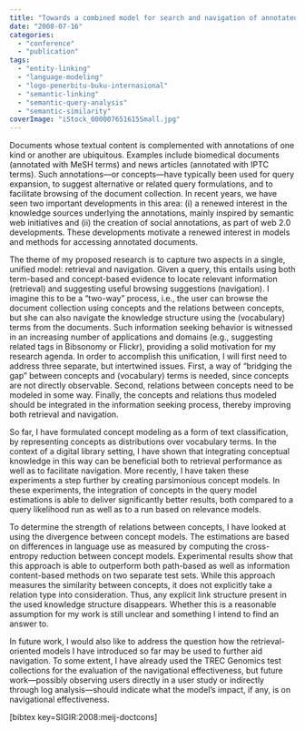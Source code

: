 ```yaml
---
title: "Towards a combined model for search and navigation of annotated documents"
date: "2008-07-16"
categories: 
  - "conference"
  - "publication"
tags: 
  - "entity-linking"
  - "language-modeling"
  - "logo-penerbitu-buku-internasional"
  - "semantic-linking"
  - "semantic-query-analysis"
  - "semantic-similarity"
coverImage: "iStock_000007651615Small.jpg"
---
```


Documents whose textual content is complemented with annotations of one kind or another are ubiquitous. Examples include biomedical documents (annotated with MeSH terms) and news articles (annotated with IPTC terms). Such annotations—or concepts—have typically been used for query expansion, to suggest alternative or related query formulations, and to facilitate browsing of the document collection. In recent years, we have seen two important developments in this area: (i) a renewed interest in the knowledge sources underlying the annotations, mainly inspired by semantic web initiatives and (ii) the creation of social annotations, as part of web 2.0 developments. These developments motivate a renewed interest in models and methods for accessing annotated documents.

The theme of my proposed research is to capture two aspects in a single, unified model: retrieval and navigation. Given a query, this entails using both term-based and concept-based evidence to locate relevant information (retrieval) and suggesting useful browsing suggestions (navigation). I imagine this to be a “two-way” process, i.e., the user can browse the document collection using concepts and the relations between concepts, but she can also navigate the knowledge structure using the (vocabulary) terms from the documents. Such information seeking behavior is witnessed in an increasing number of applications and domains (e.g., suggesting related tags in Bibsonomy or Flickr), providing a solid motivation for my research agenda. In order to accomplish this unification, I will first need to address three separate, but intertwined issues. First, a way of “bridging the gap” between concepts and (vocabulary) terms is needed, since concepts are not directly observable. Second, relations between concepts need to be modeled in some way. Finally, the concepts and relations thus modeled should be integrated in the information seeking process, thereby improving both retrieval and navigation.

So far, I have formulated concept modeling as a form of text classification, by representing concepts as distributions over vocabulary terms. In the context of a digital library setting, I have shown that integrating conceptual knowledge in this way can be beneficial both to retrieval performance as well as to facilitate navigation. More recently, I have taken these experiments a step further by creating parsimonious concept models. In these experiments, the integration of concepts in the query model estimations is able to deliver significantly better results, both compared to a query likelihood run as well as to a run based on relevance models.

To determine the strength of relations between concepts, I have looked at using the divergence between concept models. The estimations are based on differences in language use as measured by computing the cross-entropy reduction between concept models. Experimental results show that this approach is able to outperform both path-based as well as information content-based methods on two separate test sets. While this approach measures the similarity between concepts, it does not explicitly take a relation type into consideration. Thus, any explicit link structure present in the used knowledge structure disappears. Whether this is a reasonable assumption for my work is still unclear and something I intend to find an answer to.

In future work, I would also like to address the question how the retrieval-oriented models I have introduced so far may be used to further aid navigation. To some extent, I have already used the TREC Genomics test collections for the evaluation of the navigational effectiveness, but future work—possibly observing users directly in a user study or indirectly through log analysis—should indicate what the model’s impact, if any, is on navigational effectiveness.

\[bibtex key=SIGIR:2008:meij-doctcons\]
